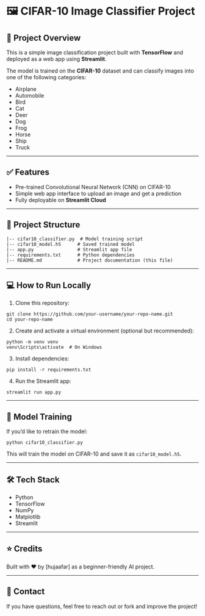 # 🖼️ CIFAR-10 Image Classifier Project

## 🚀 Project Overview
This is a simple image classification project built with **TensorFlow** and deployed as a web app using **Streamlit**.

The model is trained on the **CIFAR-10** dataset and can classify images into one of the following categories:
- Airplane
- Automobile
- Bird
- Cat
- Deer
- Dog
- Frog
- Horse
- Ship
- Truck

---

## ✅ Features
- Pre-trained Convolutional Neural Network (CNN) on CIFAR-10
- Simple web app interface to upload an image and get a prediction
- Fully deployable on **Streamlit Cloud**

---

## 📂 Project Structure
```
|-- cifar10_classifier.py  # Model training script
|-- cifar10_model.h5      # Saved trained model
|-- app.py                # Streamlit app file
|-- requirements.txt      # Python dependencies
|-- README.md             # Project documentation (this file)
```

---

## 💻 How to Run Locally
1. Clone this repository:
```
git clone https://github.com/your-username/your-repo-name.git
cd your-repo-name
```

2. Create and activate a virtual environment (optional but recommended):
```
python -m venv venv
venv\Scripts\activate  # On Windows
```

3. Install dependencies:
```
pip install -r requirements.txt
```

4. Run the Streamlit app:
```
streamlit run app.py
```

---


## 🤖 Model Training
If you’d like to retrain the model:
```
python cifar10_classifier.py
```
This will train the model on CIFAR-10 and save it as `cifar10_model.h5`.

---

## 🛠 Tech Stack
- Python
- TensorFlow
- NumPy
- Matplotlib
- Streamlit

---

## ⭐ Credits
Built with ❤️ by [hujaafar] as a beginner-friendly AI project.

---

## 📧 Contact
If you have questions, feel free to reach out or fork and improve the project!

